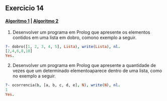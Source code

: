 ## Exercicio 14
#### [Algoritmo 1](../algoritmos/exercicio14_1.pl) | [Algoritmo 2](../algoritmos/exercicio14_2.pl)

1. Desenvolver um programa em Prolog que apresente os elementos contidos em uma lista em dobro, comono exemplo a seguir.
```prolog
?- dobro([1, 2, 3, 4, 5], Lista), write(Lista), nl.
[2,4,6,8,10]
Yes.
```
2. Desenvolver um programa em Prolog que apresente a quantidade de vezes que um determinado elementoaparece dentro de uma lista, como no exemplo a seguir.
```prolog
?- ocorrencia(b, [a, b, c, d, e], N), write(N), nl.
1
Yes.
```
